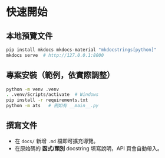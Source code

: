 # 快速開始

## 本地預覽文件
```bash
pip install mkdocs mkdocs-material "mkdocstrings[python]"
mkdocs serve  # http://127.0.0.1:8000
```

## 專案安裝（範例，依實際調整）
```bash
python -m venv .venv
. .venv/Scripts/activate  # Windows
pip install -r requirements.txt
python -m ats   # 例如有 __main__.py
```

## 撰寫文件
- 在 `docs/` 新增 `.md` 檔即可擴充導覽。
- 在原始碼的 **函式/類別** docstring 填寫說明，API 頁會自動帶入。
